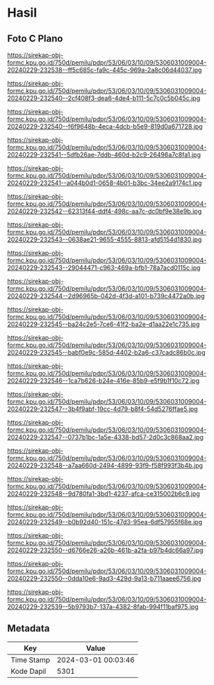 # Hasil

## Foto C Plano

https://sirekap-obj-formc.kpu.go.id/750d/pemilu/pdpr/53/06/03/10/09/5306031009004-20240229-232538--ff5c685c-fa9c-445c-969a-2a8c06d44037.jpg

https://sirekap-obj-formc.kpu.go.id/750d/pemilu/pdpr/53/06/03/10/09/5306031009004-20240229-232540--2cf408f3-dea6-4de4-b111-5c7c0c5b045c.jpg

https://sirekap-obj-formc.kpu.go.id/750d/pemilu/pdpr/53/06/03/10/09/5306031009004-20240229-232540--f6f9648b-4eca-4dcb-b5e9-819d0a671728.jpg

https://sirekap-obj-formc.kpu.go.id/750d/pemilu/pdpr/53/06/03/10/09/5306031009004-20240229-232541--5dfb26ae-7ddb-460d-b2c9-26496a7c8fa1.jpg

https://sirekap-obj-formc.kpu.go.id/750d/pemilu/pdpr/53/06/03/10/09/5306031009004-20240229-232541--a044b0d1-0658-4b01-b3bc-34ee2a9174c1.jpg

https://sirekap-obj-formc.kpu.go.id/750d/pemilu/pdpr/53/06/03/10/09/5306031009004-20240229-232542--62313f44-ddf4-498c-aa7c-dc0bf9e38e9b.jpg

https://sirekap-obj-formc.kpu.go.id/750d/pemilu/pdpr/53/06/03/10/09/5306031009004-20240229-232543--0638ae21-9655-4555-8813-afd5154d1830.jpg

https://sirekap-obj-formc.kpu.go.id/750d/pemilu/pdpr/53/06/03/10/09/5306031009004-20240229-232543--29044471-c963-469a-bfb1-78a7acd0115c.jpg

https://sirekap-obj-formc.kpu.go.id/750d/pemilu/pdpr/53/06/03/10/09/5306031009004-20240229-232544--2d96965b-042d-4f3d-a101-b739c4472a0b.jpg

https://sirekap-obj-formc.kpu.go.id/750d/pemilu/pdpr/53/06/03/10/09/5306031009004-20240229-232545--ba24c2e5-7ce6-41f2-ba2e-d1aa22e1c735.jpg

https://sirekap-obj-formc.kpu.go.id/750d/pemilu/pdpr/53/06/03/10/09/5306031009004-20240229-232545--babf0e9c-585d-4402-b2a6-c37cadc86b0c.jpg

https://sirekap-obj-formc.kpu.go.id/750d/pemilu/pdpr/53/06/03/10/09/5306031009004-20240229-232546--1ca7b626-b24e-416e-85b9-e5f9b1f10c72.jpg

https://sirekap-obj-formc.kpu.go.id/750d/pemilu/pdpr/53/06/03/10/09/5306031009004-20240229-232547--3b4f9abf-19cc-4d79-b8f4-54d5276ffae5.jpg

https://sirekap-obj-formc.kpu.go.id/750d/pemilu/pdpr/53/06/03/10/09/5306031009004-20240229-232547--0737b1bc-1a5e-4338-bd57-2d0c3c868aa2.jpg

https://sirekap-obj-formc.kpu.go.id/750d/pemilu/pdpr/53/06/03/10/09/5306031009004-20240229-232548--a7aa660d-2494-4899-93f9-f58f993f3b4b.jpg

https://sirekap-obj-formc.kpu.go.id/750d/pemilu/pdpr/53/06/03/10/09/5306031009004-20240229-232548--9d780fa1-3bd1-4237-afca-ce315002b6c9.jpg

https://sirekap-obj-formc.kpu.go.id/750d/pemilu/pdpr/53/06/03/10/09/5306031009004-20240229-232549--b0b92d40-151c-47d3-95ea-6df57955f68e.jpg

https://sirekap-obj-formc.kpu.go.id/750d/pemilu/pdpr/53/06/03/10/09/5306031009004-20240229-232550--d6766e26-a26b-461b-a2fa-b97b4dc66a97.jpg

https://sirekap-obj-formc.kpu.go.id/750d/pemilu/pdpr/53/06/03/10/09/5306031009004-20240229-232550--0dda10e6-9ad3-429d-9a13-b711aaee6756.jpg

https://sirekap-obj-formc.kpu.go.id/750d/pemilu/pdpr/53/06/03/10/09/5306031009004-20240229-232539--5b9793b7-137a-4382-8fab-994f11baf975.jpg


## Metadata

| Key        | Value               |
| ---------- | ------------------- |
| Time Stamp | 2024-03-01 00:03:46 |
| Kode Dapil | 5301                |



